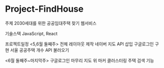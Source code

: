 # Project-FindHouse

주제
2030세대를 위한 공공임대주택 찾기 웹서비스

기술스택
JavaScript, React

프로젝트일정
<5,6월 둘째주> 
전체 레이아웃 제작
네이버 지도 API 삽입
구글로그인 구현
서울 공공주택 개수 API 불러오기

<6월 둘째주~마지막주>
구글로그인 마무리
지도 위 마커 클러스터링
주택 검색 기능
